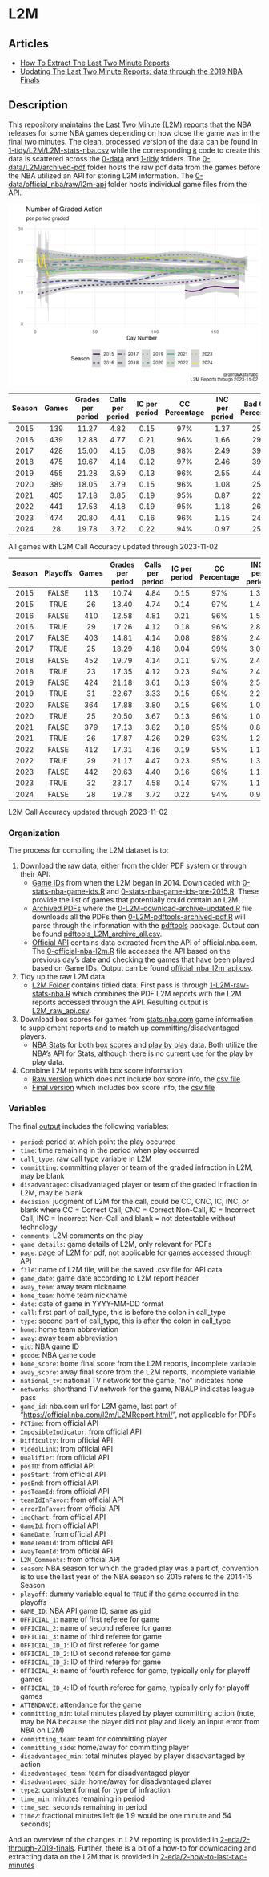 
<!-- README.md is generated from README.Rmd. Please edit README.Rmd for corrections file -->

# L2M

## Articles

- [How To Extract The Last Two Minute
  Reports](2-eda/2-how-to-last-two-minutes)
- [Updating The Last Two Minute Reports: data through the 2019 NBA
  Finals](2-eda/2-through-2019-finals)

## Description

This repository maintains the [Last Two Minute (L2M)
reports](https://official.nba.com/2021-22-nba-officiating-last-two-minute-reports/)
that the NBA releases for some NBA games depending on how close the game
was in the final two minutes. The clean, processed version of the data
can be found in
[1-tidy/L2M/L2M-stats-nba.csv](1-tidy/L2M/L2M-stats-nba.csv) while the
corresponding [`R`](https://www.r-project.org/) code to create this data
is scattered across the [0-data](0-data) and [1-tidy](1-tidy) folders.
The [0-data/L2M/archived-pdf](0-data/L2M/archived-pdf) folder hosts the
raw pdf data from the games before the NBA utilized an API for storing
L2M information. The
[0-data/official_nba/raw/l2m-api](0-data/official_nba/raw/l2m-api)
folder hosts individual game files from the API.

![](README2_files/figure-gfm/calls-1.png)<!-- -->

| Season | Games | Grades per period | Calls per period | IC per period | CC Percentage | INC per period | Bad Calls Percentage | CNC per period |
|:------:|:-----:|:-----------------:|:----------------:|:-------------:|:-------------:|:--------------:|:--------------------:|:--------------:|
|  2015  |  139  |       11.27       |       4.82       |     0.15      |      97%      |      1.37      |         25%          |      5.08      |
|  2016  |  439  |       12.88       |       4.77       |     0.21      |      96%      |      1.66      |         29%          |      6.45      |
|  2017  |  428  |       15.00       |       4.15       |     0.08      |      98%      |      2.49      |         39%          |      8.36      |
|  2018  |  475  |       19.67       |       4.14       |     0.12      |      97%      |      2.46      |         39%          |     13.07      |
|  2019  |  455  |       21.28       |       3.59       |     0.13      |      96%      |      2.55      |         44%          |     15.14      |
|  2020  |  389  |       18.05       |       3.79       |     0.15      |      96%      |      1.08      |         25%          |     13.18      |
|  2021  |  405  |       17.18       |       3.85       |     0.19      |      95%      |      0.87      |         22%          |     12.47      |
|  2022  |  441  |       17.53       |       4.18       |     0.19      |      95%      |      1.18      |         26%          |     12.18      |
|  2023  |  474  |       20.80       |       4.41       |     0.16      |      96%      |      1.15      |         24%          |     15.24      |
|  2024  |  28   |       19.78       |       3.72       |     0.22      |      94%      |      0.97      |         25%          |     15.09      |

All games with L2M Call Accuracy updated through 2023-11-02

| Season | Playoffs | Games | Grades per period | Calls per period | IC per period | CC Percentage | INC per period | Bad Calls Percentage | CNC per period |
|:------:|:--------:|:-----:|:-----------------:|:----------------:|:-------------:|:-------------:|:--------------:|:--------------------:|:--------------:|
|  2015  |  FALSE   |  113  |       10.74       |       4.84       |     0.15      |      97%      |      1.36      |         24%          |      4.54      |
|  2015  |   TRUE   |  26   |       13.40       |       4.74       |     0.14      |      97%      |      1.43      |         25%          |      7.23      |
|  2016  |  FALSE   |  410  |       12.58       |       4.81       |     0.21      |      96%      |      1.58      |         28%          |      6.18      |
|  2016  |   TRUE   |  29   |       17.26       |       4.12       |     0.18      |      96%      |      2.82      |         43%          |     10.32      |
|  2017  |  FALSE   |  403  |       14.81       |       4.14       |     0.08      |      98%      |      2.46      |         38%          |      8.21      |
|  2017  |   TRUE   |  25   |       18.29       |       4.18       |     0.04      |      99%      |      3.07      |         43%          |     11.04      |
|  2018  |  FALSE   |  452  |       19.79       |       4.14       |     0.11      |      97%      |      2.47      |         39%          |     13.18      |
|  2018  |   TRUE   |  23   |       17.35       |       4.12       |     0.23      |      94%      |      2.42      |         41%          |     10.81      |
|  2019  |  FALSE   |  424  |       21.18       |       3.61       |     0.13      |      96%      |      2.57      |         44%          |     14.99      |
|  2019  |   TRUE   |  31   |       22.67       |       3.33       |     0.15      |      95%      |      2.21      |         43%          |     17.13      |
|  2020  |  FALSE   |  364  |       17.88       |       3.80       |     0.15      |      96%      |      1.08      |         25%          |     13.00      |
|  2020  |   TRUE   |  25   |       20.50       |       3.67       |     0.13      |      96%      |      1.03      |         25%          |     15.80      |
|  2021  |  FALSE   |  379  |       17.13       |       3.82       |     0.18      |      95%      |      0.84      |         22%          |     12.48      |
|  2021  |   TRUE   |  26   |       17.87       |       4.26       |     0.29      |      93%      |      1.26      |         28%          |     12.35      |
|  2022  |  FALSE   |  412  |       17.31       |       4.16       |     0.19      |      95%      |      1.17      |         25%          |     11.98      |
|  2022  |   TRUE   |  29   |       21.17       |       4.47       |     0.23      |      95%      |      1.33      |         27%          |     15.37      |
|  2023  |  FALSE   |  442  |       20.63       |       4.40       |     0.16      |      96%      |      1.15      |         24%          |     15.09      |
|  2023  |   TRUE   |  32   |       23.17       |       4.58       |     0.14      |      97%      |      1.19      |         23%          |     17.39      |
|  2024  |  FALSE   |  28   |       19.78       |       3.72       |     0.22      |      94%      |      0.97      |         25%          |     15.09      |

L2M Call Accuracy updated through 2023-11-02

### Organization

The process for compiling the L2M dataset is to:

1.  Download the raw data, either from the older PDF system or through
    their API:
    - [Game IDs](0-data/stats_nba) from when the L2M began in 2014.
      Downloaded with
      [0-stats-nba-game-ids.R](0-data/0-stats-nba-game-ids.R) and
      [0-stats-nba-game-ids-pre-2015.R](0-data/0-stats-nba-game-ids-pre-2015.R).
      These provide the list of games that potentially could contain an
      L2M.
    - [Archived PDFs](0-data/L2M/archived-pdf) where the
      [0-L2M-download-archive-updated.R](0-data/0-L2M-download-archive-updated.R)
      file downloads all the PDFs then
      [0-L2M-pdftools-archived-pdf.R](0-data/0-L2M-pdftools-archived-pdf.R)
      will parse through the information with the
      [pdftools](https://github.com/ropensci/pdftools) package. Output
      can be found
      [pdftools_L2M_archive_all.csv](0-data/L2M/archived-pdf/pdftools_L2M_archive_all.csv).
    - [Official API](0-data/official_nba) contains data extracted from
      the API of official.nba.com. The
      [0-official-nba-l2m.R](0-data/0-official-nba-l2m.R) file accesses
      the API based on the previous day’s date and checking the games
      that have been played based on Game IDs. Output can be found
      [official_nba_l2m_api.csv](0-data/official_nba/official_nba_l2m_api.csv).
2.  Tidy up the raw L2M data
    - [L2M Folder](1-tidy/L2M/) contains tidied data. First pass is
      through [1-L2M-raw-stats-nba.R](1-tidy/1-L2M-raw-stats-nba.R)
      which combines the PDF L2M reports with the L2M reports accessed
      through the API. Resulting output is
      [L2M_raw_api.csv](1-tidy/L2M/L2M_raw_api.csv).
3.  Download box scores for games from
    [stats.nba.com](https://stats.nba.com/) game information to
    supplement reports and to match up committing/disadvantaged players.
    - [NBA Stats](0-data/stats_nba/) for both [box
      scores](0-data/0-stats-nba-box-data.R) and [play by
      play](0-data/0-stats-nba-pbp-data.R) data. Both utilize the NBA’s
      API for Stats, although there is no current use for the play by
      play data.
4.  Combine L2M reports with box score information
    - [Raw version](1-tid1-L2M-raw-stats-nba.R) which does not include
      box score info, the [csv file](1-tidy/L2M_raw_api.csv)
    - [Final version](1-tidy/1-L2M-stats-nba.R) which includes box score
      info, the [csv file](1-tidy/L2M/L2M_stats_nba.csv)

### Variables

The final [output](1-tidy/L2M/L2M_stats_nba.csv) includes the following
variables:

- `period`: period at which point the play occurred
- `time`: time remaining in the period when play occurred
- `call_type`: raw call type variable in L2M
- `committing`: committing player or team of the graded infraction in
  L2M, may be blank
- `disadvantaged`: disadvantaged player or team of the graded infraction
  in L2M, may be blank
- `decision`: judgment of L2M for the call, could be CC, CNC, IC, INC,
  or blank where CC = Correct Call, CNC = Correct Non-Call, IC =
  Incorrect Call, INC = Incorrect Non-Call and blank = not detectable
  without technology
- `comments`: L2M comments on the play
- `game_details`: game details of L2M, only relevant for PDFs
- `page`: page of L2M for pdf, not applicable for games accessed through
  API
- `file`: name of L2M file, will be the saved .csv file for API data
- `game_date`: game date according to L2M report header
- `away_team`: away team nickname
- `home_team`: home team nickname
- `date`: date of game in YYYY-MM-DD format
- `call`: first part of call_type, this is before the colon in call_type
- `type`: second part of call_type, this is after the colon in call_type
- `home`: home team abbreviation
- `away`: away team abbreviation
- `gid`: NBA game ID
- `gcode`: NBA game code
- `home_score`: home final score from the L2M reports, incomplete
  variable
- `away_score`: away final score from the L2M reports, incomplete
  variable
- `national_tv`: national TV network for the game, “no” indicates none
- `networks`: shorthand TV network for the game, NBALP indicates league
  pass
- `game_id`: nba.com url for L2M game, last part of
  “<https://official.nba.com/l2m/L2MReport.html/>”, not applicable for
  PDFs
- `PCTime`: from official API
- `ImposibleIndicator`: from official API
- `Difficulty`: from official API
- `VideolLink`: from official API
- `Qualifier`: from official API
- `posID`: from official API
- `posStart`: from official API
- `posEnd`: from official API
- `posTeamId`: from official API
- `teamIdInFavor`: from official API
- `errorInFavor`: from official API
- `imgChart`: from official API
- `GameId`: from official API
- `GameDate`: from official API
- `HomeTeamId`: from official API
- `AwayTeamId`: from official API
- `L2M_Comments`: from official API
- `season`: NBA season for which the graded play was a part of,
  convention is to use the last year of the NBA season so 2015 refers to
  the 2014-15 Season
- `playoff`: dummy variable equal to `TRUE` if the game occurred in the
  playoffs
- `GAME_ID`: NBA API game ID, same as `gid`
- `OFFICIAL_1`: name of first referee for game
- `OFFICIAL_2`: name of second referee for game
- `OFFICIAL_3`: name of third referee for game
- `OFFICIAL_ID_1`: ID of first referee for game
- `OFFICIAL_ID_2`: ID of second referee for game
- `OFFICIAL_ID_3`: ID of third referee for game
- `OFFICIAL_4`: name of fourth referee for game, typically only for
  playoff games
- `OFFICIAL_ID_4`: ID of fourth referee for game, typically only for
  playoff games
- `ATTENDANCE`: attendance for the game
- `committing_min`: total minutes played by player committing action
  (note, may be NA because the player did not play and likely an input
  error from NBA on L2M)
- `committing_team`: team for committing player
- `committing_side`: home/away for committing player
- `disadvantaged_min`: total minutes played by player disadvantaged by
  action
- `disadvantaged_team`: team for disadvantaged player
- `disadvantaged_side`: home/away for disadvantaged player
- `type2`: consistent format for type of infraction
- `time_min`: minutes remaining in period
- `time_sec`: seconds remaining in period
- `time2`: fractional minutes left (ie 1.9 would be one minute and 54
  seconds)

And an overview of the changes in L2M reporting is provided in
[2-eda/2-through-2019-finals](2-eda/2-through-2019-finals). Further,
there is a bit of a how-to for downloading and extracting data on the
L2M that is provided in
[2-eda/2-how-to-last-two-minutes](2-eda/2-how-to-last-two-minutes)
